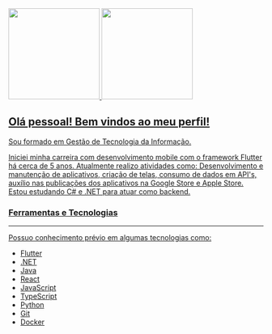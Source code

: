 <div>
<a href="https://github.com/luisfeliperamalho">
<img loading="lazy" height="180em" src="https://github-readme-stats.vercel.app/api/top-langs/?username=luisfeliperamalho&layout=compact&langs_count=7&theme=dracula"/>
<img loading="lazy" height="180em" src="https://github-readme-stats.vercel.app/api?username=luisfeliperamalho&show_icons=true&theme=dracula&include_all_commits=true&count_private=true"/>
</div>

## Olá pessoal! Bem vindos ao meu perfil!

Sou formado em Gestão de Tecnologia da Informação.

Iniciei minha carreira com desenvolvimento mobile com o framework Flutter há cerca de 5 anos. Atualmente realizo atividades como: Desenvolvimento e manutenção de aplicativos, criação de telas, consumo de dados em API's, auxílio nas publicações dos aplicativos na Google Store e Apple Store.
Estou estudando C# e .NET para atuar como backend.

### Ferramentas e Tecnologias
-------------------------------------------------------------------------------------------------------------------------------------------------------------------------
Possuo conhecimento prévio em algumas tecnologias como:

- Flutter
- .NET
- Java
- React
- JavaScript
- TypeScript
- Python
- Git
- Docker 
